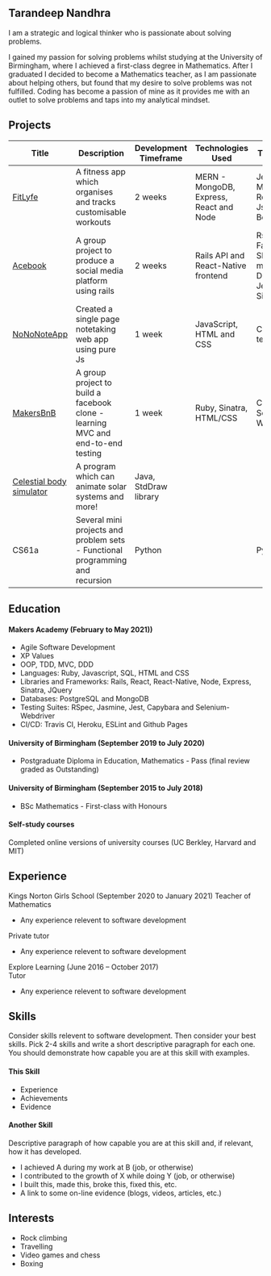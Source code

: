 ## Tarandeep Nandhra

I am a strategic and logical thinker who is passionate about solving problems. 

I gained my passion for solving problems whilst studying at the University of Birmingham, where I achieved a first-class degree in Mathematics. After I graduated I decided to become a Mathematics teacher, as I am passionate about helping others, but found that my desire to solve problems was not fulfilled. Coding has become a passion of mine as it provides me with an outlet to solve problems and taps into my analytical mindset.

## Projects

| Title | Description | Development Timeframe | Technologies Used | Testing and tools |
|--|--|--|--|--|
| [FitLyfe](https://github.com/taran314/controLLyfe) | A fitness app which organises and tracks customisable workouts | 2 weeks | MERN - MongoDB, Express, React and Node | Jest, supertest, Mongoose, Expo, React Native, JsonWebTokens, Bcrypt  |
| [Acebook](https://github.com/taran314/acebook-insert-team-name-here) | A group project to produce a social media platform using rails | 2 weeks | Rails API and React-Native frontend  | Rspec, Factory_bot_rails, Shoulda-matchers, Faker, Database_cleaner, Jest, Heroku, SimpleCov  |
| [NoNoNoteApp](https://github.com/taran314/NoNoNoteApp) | Created a single page notetaking web app using pure Js | 1 week |JavaScript, HTML and CSS | Created our own testing library  |
| [MakersBnB](https://github.com/taran314/Makersbnb) | A group project to build a facebook clone - learning MVC and end-to-end testing | 1 week |Ruby, Sinatra, HTML/CSS | Capybara, Selenium-Webdriver, RSpec |
| [Celestial body simulator](https://github.com/taran314/cs61b) | A program which can animate solar systems and more! | Java, StdDraw library |
| CS61a | Several mini projects and problem sets - Functional programming and recursion | Python | | Python | Doctests |

## Education

#### Makers Academy (February to May 2021))

* Agile Software Development
* XP Values
* OOP, TDD, MVC, DDD
* Languages: Ruby, Javascript, SQL, HTML and CSS
* Libraries and Frameworks: Rails, React, React-Native, Node, Express, Sinatra, JQuery 
* Databases: PostgreSQL and MongoDB
* Testing Suites: RSpec, Jasmine, Jest, Capybara and Selenium-Webdriver
* CI/CD: Travis CI, Heroku, ESLint and Github Pages

#### University of Birmingham (September 2019 to July 2020)

- Postgraduate Diploma in Education, Mathematics - Pass (final review graded as Outstanding)

#### University of Birmingham (September 2015 to July 2018)

- BSc Mathematics - First-class with Honours

#### Self-study courses

Completed online versions of university courses (UC Berkley, Harvard and MIT)

## Experience

Kings Norton Girls School (September 2020 to January 2021)
Teacher of Mathematics

- Any experience relevent to software development

Private tutor

- Any experience relevent to software development

Explore Learning  (June 2016 – October 2017)  
Tutor

- Any experience relevent to software development

## Skills

Consider skills relevent to software development. Then consider your best skills. Pick 2-4 skills and write a short descriptive paragraph for each one. You should demonstrate how capable you are at this skill with examples.

#### This Skill

- Experience
- Achievements
- Evidence

#### Another Skill

Descriptive paragraph of how capable you are at this skill and, if relevant, how it has developed.

- I achieved A during my work at B (job, or otherwise)
- I contributed to the growth of X while doing Y (job, or otherwise)
- I built this, made this, broke this, fixed this, etc.
- A link to some on-line evidence (blogs, videos, articles, etc.)

## Interests

- Rock climbing
- Travelling
- Video games and chess
- Boxing

